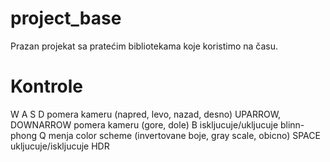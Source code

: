 # project_base
Prazan projekat sa pratećim bibliotekama koje koristimo na času. 

# Kontrole
W A S D pomera kameru (napred, levo, nazad, desno)
UPARROW, DOWNARROW pomera kameru (gore, dole)
B iskljucuje/ukljucuje blinn-phong
Q menja color scheme (invertovane boje, gray scale, obicno)
SPACE ukljucuje/iskljucuje HDR

